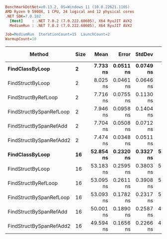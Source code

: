 ``` ini

BenchmarkDotNet=v0.13.2, OS=Windows 11 (10.0.22621.1105)
AMD Ryzen 9 5900X, 1 CPU, 24 logical and 12 physical cores
.NET SDK=7.0.102
  [Host]    : .NET 7.0.2 (7.0.222.60605), X64 RyuJIT AVX2
  MediumRun : .NET 7.0.2 (7.0.222.60605), X64 RyuJIT AVX2

Job=MediumRun  IterationCount=15  LaunchCount=2  
WarmupCount=10  

```
|                  Method | Size |      Mean |     Error |    StdDev |       Min |       Max |       P90 | Code Size | Allocated |
|------------------------ |----- |----------:|----------:|----------:|----------:|----------:|----------:|----------:|----------:|
|         **FindClassByLoop** |    **2** |  **7.733 ns** | **0.0511 ns** | **0.0749 ns** |  **7.647 ns** |  **7.913 ns** |  **7.827 ns** |     **840 B** |         **-** |
|        FindStructByLoop |    2 |  8.025 ns | 0.0461 ns | 0.0646 ns |  7.944 ns |  8.211 ns |  8.123 ns |     863 B |         - |
|     FindStructByRefLoop |    2 |  7.716 ns | 0.0755 ns | 0.1130 ns |  7.550 ns |  7.932 ns |  7.856 ns |     842 B |         - |
| FindStructBySpanRefLoop |    2 |  7.946 ns | 0.0958 ns | 0.1404 ns |  7.812 ns |  8.395 ns |  8.106 ns |     748 B |         - |
|  FindStructBySpanRefAdd |    2 |  7.704 ns | 0.0508 ns | 0.0712 ns |  7.593 ns |  7.865 ns |  7.792 ns |     702 B |         - |
| FindStructBySpanRefAdd2 |    2 |  7.474 ns | 0.0348 ns | 0.0511 ns |  7.389 ns |  7.591 ns |  7.553 ns |     690 B |         - |
|         **FindClassByLoop** |   **16** | **52.854 ns** | **0.2320 ns** | **0.3327 ns** | **52.349 ns** | **53.573 ns** | **53.392 ns** |     **840 B** |         **-** |
|        FindStructByLoop |   16 | 53.183 ns | 0.2595 ns | 0.3803 ns | 52.624 ns | 54.043 ns | 53.700 ns |     863 B |         - |
|     FindStructByRefLoop |   16 | 53.095 ns | 0.2611 ns | 0.3908 ns | 52.645 ns | 53.942 ns | 53.739 ns |     842 B |         - |
| FindStructBySpanRefLoop |   16 | 53.093 ns | 0.1782 ns | 0.2317 ns | 52.697 ns | 53.663 ns | 53.356 ns |     748 B |         - |
|  FindStructBySpanRefAdd |   16 | 50.001 ns | 0.1890 ns | 0.2587 ns | 49.679 ns | 50.646 ns | 50.356 ns |     702 B |         - |
| FindStructBySpanRefAdd2 |   16 | 49.594 ns | 0.1656 ns | 0.2266 ns | 49.286 ns | 50.161 ns | 49.875 ns |     690 B |         - |
